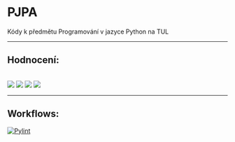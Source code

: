 # PJPA
Kódy k předmětu Programování v jazyce Python na TUL

---
## Hodnocení:
<br/>
<img src="https://img.shields.io/badge/Cvičení--1-10-success?style=for-the-badge"/>
<img src="https://img.shields.io/badge/Cvičení--2-10-success?style=for-the-badge"/>
<img src="https://img.shields.io/badge/Cvičení--3-10-success?style=for-the-badge"/>
<img src="https://img.shields.io/badge/Cvičení--4-10-success?style=for-the-badge"/>

---
## Workflows:
[![Pylint](https://github.com/Bahamut731lp/PJPA/actions/workflows/pylint.yml/badge.svg)](https://github.com/Bahamut731lp/PJPA/actions/workflows/pylint.yml)
